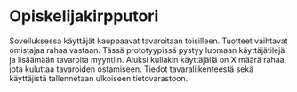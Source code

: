 # Opiskelijakirpputori
Sovelluksessa käyttäjät kauppaavat tavaroitaan toisilleen. Tuotteet vaihtavat omistajaa rahaa vastaan. Tässä prototyypissä pystyy luomaan käyttäjätilejä ja lisäämään tavaroita myyntiin. Aluksi kullakin käyttäjällä on X määrä rahaa, jota kuluttaa tavaroiden ostamiseen. Tiedot tavaraliikenteestä sekä käyttäjistä tallennetaan ulkoiseen tietovarastoon.